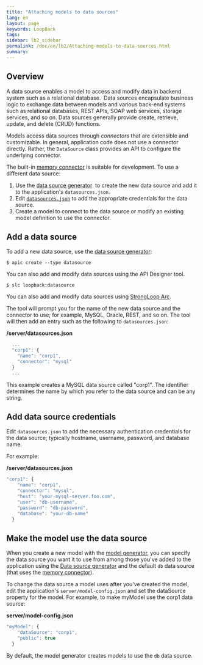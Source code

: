```yaml
---
title: "Attaching models to data sources"
lang: en
layout: page
keywords: LoopBack
tags:
sidebar: lb2_sidebar
permalink: /doc/en/lb2/Attaching-models-to-data-sources.html
summary:
---
```


## Overview

A data source enables a model to access and modify data in backend system such as a relational database. 
Data sources encapsulate business logic to exchange data between models and various back-end systems such as relational databases,
REST APIs, SOAP web services, storage services, and so on. Data sources generally provide create, retrieve, update, and delete (CRUD) functions. 

Models access data sources through _connectors_ that are extensible and customizable. In general, application code does not use a connector directly.
Rather, the `DataSource` class provides an API to configure the underlying connector.

The built-in [memory connector](/doc/en/lb2/Memory-connector.html) is suitable for development. To use a different data source:

1.  Use the [data source generator](/doc/en/lb2/Data-source-generator.html) 
    to create the new data source and add it to the application's `datasources.json`.
2.  Edit [`datasources.json`](/doc/en/lb2/datasources.json.html) to add the appropriate credentials for the data source.
3.  Create a model to connect to the data source or modify an existing model definition to use the connector.

## Add a data source

To add a new data source, use the [data source generator](/doc/en/lb2/Data-source-generator.html):

```shell
$ apic create --type datasource
```

You can also add and modify data sources using the API Designer tool.

```shell
$ slc loopback:datasource
```

You can also add and modify data sources using [StrongLoop Arc](https://docs.strongloop.com/display/APIS/Using+Arc).

The tool will prompt you for the name of the new data source and the connector to use; for example, MySQL, Oracle, REST, and so on.
The tool will then add an entry such as the following to `datasources.json`:

**/server/datasources.json**

```javascript
  ...
  "corp1": {
    "name": "corp1",
    "connector": "mysql"
  }
  ...
```

This example creates a MySQL data source called "corp1". The identifier determines the name by which you refer to the data source and can be any string.

## Add data source credentials

Edit `datasources.json` to add the necessary authentication credentials for the data source; typically hostname, username, password, and database name.

For example:

**/server/datasources.json**

```javascript
"corp1": {
    "name": "corp1",
    "connector": "mysql",
    "host": "your-mysql-server.foo.com",
    "user": "db-username",
    "password": "db-password",
    "database": "your-db-name"
  }
```

## Make the model use the data source

When you create a new model with the [model generator](/doc/en/lb2/Model-generator.html),
you can specify the data source you want it to use from among those you've added to the application using the
[Data source generator](/doc/en/lb2/Data-source-generator.html) and the default `db`
data source (that uses the [memory connector](/doc/en/lb2/Memory-connector.html)).

To change the data source a model uses after you've created the model, edit the application's `server/model-config.json`
and set the dataSource property for the model. For example, to make myModel use the corp1 data source:

**server/model-config.json**

```javascript
"myModel": {
    "dataSource": "corp1",
    "public": true
  }
```

By default, the model generator creates models to use the `db` data source.